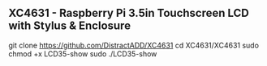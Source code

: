 ## XC4631 - Raspberry Pi 3.5in Touchscreen LCD with Stylus & Enclosure
git clone https://github.com/DistractADD/XC4631
cd XC4631/XC4631
sudo chmod +x LCD35-show
sudo ./LCD35-show
